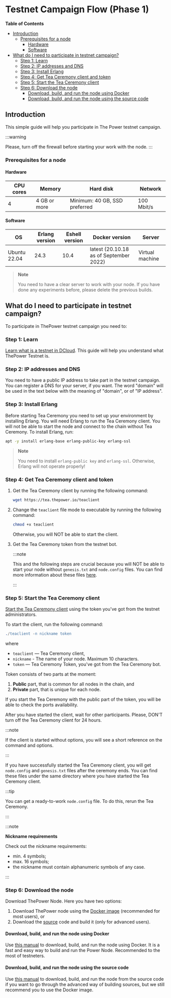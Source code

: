 # Testnet Campaign Flow (Phase 1)

<!-- START doctoc generated TOC please keep comment here to allow auto update -->
<!-- DON'T EDIT THIS SECTION, INSTEAD RE-RUN doctoc TO UPDATE -->
**Table of Contents**

- [Introduction](#introduction)
  - [Prerequisites for a node](#prerequisites-for-a-node)
    - [Hardware](#hardware)
    - [Software](#software)
- [What do I need to participate in testnet campaign?](#what-do-i-need-to-participate-in-testnet-campaign)
  - [Step 1: Learn](#step-1-learn)
  - [Step 2: IP addresses and DNS](#step-2-ip-addresses-and-dns)
  - [Step 3: Install Erlang](#step-3-install-erlang)
  - [Step 4: Get Tea Ceremony client and token](#step-4-get-tea-ceremony-client-and-token)
  - [Step 5: Start the Tea Ceremony client](#step-5-start-the-tea-ceremony-client)
  - [Step 6: Download the node](#step-6-download-the-node)
    - [Download, build, and run the node using Docker](#download-build-and-run-the-node-using-docker)
    - [Download, build, and run the node using the source code](#download-build-and-run-the-node-using-the-source-code)

<!-- END doctoc generated TOC please keep comment here to allow auto update -->


## Introduction

This simple guide will help you participate in The Power testnet campaign.

:::warning

Please, turn off the firewall before starting your work with the node.
:::

### Prerequisites for a node

#### Hardware

| CPU cores | Memory       | Hard disk                     | Network    |
|-----------|--------------|-------------------------------|------------|
| 4         | 4 GB or more | Minimum: 40 GB, SSD preferred | 100 Mbit/s |

#### Software

| OS           | Erlang version | Eshell version | Docker version                         | Server          |
|--------------|----------------|----------------|----------------------------------------|-----------------|
| Ubuntu 22.04 | 24.3           | 10.4           | latest (20.10.18 as of September 2022) | Virtual machine |

> **Note**
>
> You need to have a clear server to work with your node. If you have done any experiments before, please delete the previous builds.

## What do I need to participate in testnet campaign?

To participate in ThePower testnet campaign you need to:

### Step 1: Learn

[Learn what is a testnet in DCloud](../../Maintain/01-testnets-intro.md). This guide will help you understand what ThePower Testnet is.

### Step 2: IP addresses and DNS

You need to have a public IP address to take part in the testnet campaign. You can register a DNS for your server, if you want. The word "domain" will be used in the text below with the meaning of "domain", or of "IP address".

### Step 3: Install Erlang

Before starting Tea Ceremony you need to set up your environment by installing Erlang. You will need Erlang to run the Tea Ceremony client. You will not be able to start the node and connect to the chain without Tea Ceremony. To install Erlang, run:

   ```bash
   apt -y install erlang-base erlang-public-key erlang-ssl
   ```

> **Note**
>
> You need to install `erlang-public key` and `erlang-ssl`. Otherwise, Erlang will not operate properly!

### Step 4: Get Tea Ceremony client and token

1. Get the Tea Ceremony client by running the following command:

   ```bash
   wget https://tea.thepower.io/teaclient
   ```

2. Change the `teaclient` file mode to executable by running the following command:

   ```bash
   chmod +x teaclient
   ```

   Otherwise, you will NOT be able to start the client.

3. Get the Tea Ceremony token from the testnet bot.

   :::note
   
   This and the following steps are crucial because you will NOT be able to start your node without `genesis.txt` and `node.config` files. You can find more information about these files [here](https://doc.thepower.io/docs/Maintain/build-and-start-a-node/tpNodeConfiguration).
   
   :::

### Step 5: Start the Tea Ceremony client

[Start the Tea Ceremony client](https://doc.thepower.io/docs/Maintain/get-and-start-tea-ceremony-client/#start-the-tea-ceremony-client) using the token you've got from the testnet administrators.

To start the client, run the following command:

```erlang
./teaclient -n nickname token
```

where

- `teaclient` — Tea Ceremony client,
- `nickname` - The name of your node. Maximum 10 characters.
- `token` — Tea Ceremony Token, you've got from the Tea Ceremony bot.

Token consists of two parts at the moment:

1. **Public** part, that is common for all nodes in the chain, and
2. **Private** part, that is unique for each node.

If you start the Tea Ceremony with the public part of the token, you will be able to check the ports availability.

After you have started the client, wait for other participants. Please, DON'T turn off the Tea Ceremony client for 24 hours.

:::note

 If the client is started without options, you will see a short reference on the command and options.

:::

If you have successfully started the Tea Ceremony client, you will get `node.config` and `genesis.txt` files after the ceremony ends. You can find these files under the same directory where you have started the Tea Ceremony client.

:::tip

You can get a ready-to-work `node.config` file. To do this, rerun the Tea Ceremony.

:::

:::note

**Nickname requirements**

Check out the nickname requirements:

- min. 4 symbols;
- max. 16 symbols;
- the nickname must contain alphanumeric symbols of any case.

:::

### Step 6: Download the node

Download ThePower Node. Here you have two options:

1. Download ThePower node using the [Docker image](https://hub.docker.com/r/thepowerio/tpnode) (recommended for most users), or
2. Download the [source](../../Maintain/build-and-start-a-node/06-startingTpNode_source.md#downloading-and-building-the-node) code and build it (only for advanced users).

#### Download, build, and run the node using Docker

Use [this manual](./02-download-build-run-docker.md) to download, build, and run the node using Docker. It is a fast and easy way to build and run the Power Node. Recommended to the most of testneters.

#### Download, build, and run the node using the source code

Use [this manual](./03-download-build-run-source.md) to download, build, and run the node from the source code if you want to go through the advanced way of building sources, but we still recommend you to use the Docker image.
